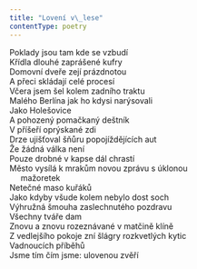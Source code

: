 ```yaml
---
title: "Lovení v\_lese"
contentType: poetry
---
```


<section>

Poklady jsou tam kde se vzbudí  
Křídla dlouhé zaprášené kufry  
Domovní dveře zejí prázdnotou  
A přeci skládají celé procesí  
Včera jsem šel kolem zadního traktu  
Malého Berlína jak ho kdysi narýsovali  
Jako Holešovice  
A pohozený pomačkaný deštník  
V příšeří oprýskané zdi  
Drze ujišťoval šňůru popojíždějících aut  
Že žádná válka není  
Pouze drobné v kapse dál chrastí  
Město vysílá k mrakům novou zprávu s úklonou  
     mažoretek  
Netečné maso kuřáků  
Jako kdyby všude kolem nebylo dost soch  
Výhružná šmouha zaslechnutého pozdravu  
Všechny tváře dam  
Znovu a znovu rozeznávané v matčině klíně  
Z vedlejšího pokoje zní šlágry rozkvetlých kytic  
Vadnoucích příběhů  
Jsme tím čím jsme: ulovenou zvěří

</section>
